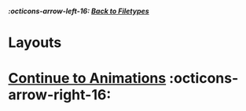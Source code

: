 ##### :octicons-arrow-left-16: [Back to Filetypes](./filetypes.md)

# Layouts

# [Continue to Animations](./animations.md) :octicons-arrow-right-16:
